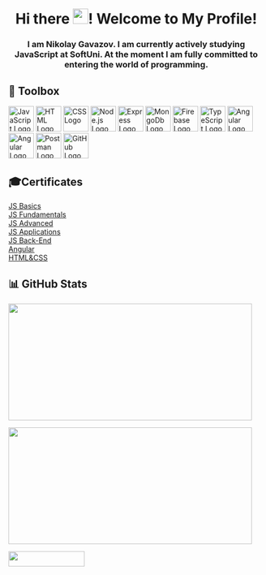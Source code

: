 <h1 align="center">Hi there <img src="https://raw.githubusercontent.com/MartinHeinz/MartinHeinz/master/wave.gif" height="30px" style="max-width: 100%; display: inline-block;" data-target="animated-image.originalImage">! Welcome to My Profile!</h1>

<h3 align="center">I am Nikolay Gavazov.
I am currently actively studying JavaScript at SoftUni. 
At the moment I am fully committed to entering the world of programming. </h3>


🧰 Toolbox
---
<a href='https://www.javascript.com/'><img src='https://skillicons.dev/icons?i=javascript' alt='JavaScript Logo' width='50px' height='50px'/></a>
<a href='https://developer.mozilla.org/en-US/docs/Web/HTML'><img src='https://skillicons.dev/icons?i=html' alt='HTML Logo' width='50px' height='50px'/></a>
<a href='https://developer.mozilla.org/en-US/docs/Web/CSS'><img src='https://skillicons.dev/icons?i=css' alt='CSS Logo' width='50px' height='50px'/></a>
<a href='https://nodejs.org/en'><img src='https://skillicons.dev/icons?i=nodejs' alt='Node.js Logo' width='50px' height='50px'/></a>
<a href='https://expressjs.com/'><img src='https://skillicons.dev/icons?i=express' alt='Express Logo' width='50px' height='50px'/></a>
<a href='https://www.mongodb.com/'><img src='https://skillicons.dev/icons?i=mongodb' alt='MongoDb Logo' width='50px' height='50px'/></a>
<a href='https://firebase.google.com/'><img src='https://skillicons.dev/icons?i=firebase' alt='Firebase Logo' width='50px' height='50px'/></a>
<a href='https://www.typescriptlang.org/'><img src='https://skillicons.dev/icons?i=typescript' alt='TypeScript Logo' width='50px' height='50px'/></a>
<a href='https://angular.io/'><img src='https://skillicons.dev/icons?i=angular' alt='Angular Logo' width='50px' height='50px'/></a>
<a href='https://react.dev/'><img src='https://skillicons.dev/icons?i=react' alt='Angular Logo' width='50px' height='50px'/></a>
<a href='https://www.postman.com/'><img src='https://skillicons.dev/icons?i=postman' alt='Postman Logo' width='50px' height='50px'/></a>
<a href='https://github.com/'><img src='https://skillicons.dev/icons?i=github' alt='GitHub Logo' width='50px' height='50px'/></a>

<h2>🎓Certificates</h2>
<div><a target="_blank" href="https://softuni.bg/certificates/certificates/converttoimage/137474?code=b24c3139">JS Basics</a></div>
<div><a href='https://softuni.bg/certificates/certificates/converttoimage/149490?code=21e0f7e9'>JS Fundamentals</a></div>
<div><a href='https://softuni.bg/certificates/certificates/converttoimage/160072?code=dac34f39'>JS Advanced</a></div>
<div><a href='https://softuni.bg/certificates/certificates/converttoimage/167752?code=781b7690'>JS Applications</a></div>
<div><a href='https://softuni.bg/certificates/certificates/converttoimage/175229?code=aeeca5bb'>JS Back-End</a></div>
<div><a href='https://softuni.bg/certificates/certificates/converttoimage/182993?code=6a015746'>Angular</a></div>
<div><a href='https://softuni.bg/certificates/certificates/converttoimage/191026?code=fe681870'>HTML&CSS</a></div>

📊 GitHub Stats
---

<a href='https://github.com/Nikolay-Gavazov'><img src='https://github-readme-stats.vercel.app/api?username=Nikolay-Gavazov&theme=vue-dark&show_icons=true&hide_border=true&count_private=true' width='480px' height='230px'/></a>

<a href='https://github.com/Nikolay-Gavazov'><img src='https://github-readme-stats.vercel.app/api/top-langs/?username=Nikolay-Gavazov&theme=vue-dark&show_icons=true&hide_border=true&layout=compact' width='480px' height='230px'/></a>

<a href='https://github.com/Nikolay-Gavazov'><img src='https://komarev.com/ghpvc/?username=nikolay-gavazov&color=blue' width="150px" height="30px"/></a>

